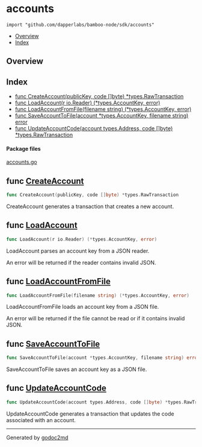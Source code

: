 

# accounts
`import "github.com/dapperlabs/bamboo-node/sdk/accounts"`

* [Overview](#pkg-overview)
* [Index](#pkg-index)

## <a name="pkg-overview">Overview</a>



## <a name="pkg-index">Index</a>
* [func CreateAccount(publicKey, code []byte) *types.RawTransaction](#CreateAccount)
* [func LoadAccount(r io.Reader) (*types.AccountKey, error)](#LoadAccount)
* [func LoadAccountFromFile(filename string) (*types.AccountKey, error)](#LoadAccountFromFile)
* [func SaveAccountToFile(account *types.AccountKey, filename string) error](#SaveAccountToFile)
* [func UpdateAccountCode(account types.Address, code []byte) *types.RawTransaction](#UpdateAccountCode)


#### <a name="pkg-files">Package files</a>
[accounts.go](https://github.com/dapperlabs/bamboo-node/tree/master/sdk/accounts/accounts.go)





## <a name="CreateAccount">func</a> [CreateAccount](https://github.com/dapperlabs/bamboo-node/tree/master/sdk/accounts/accounts.go?s=1918:1982#L84)
``` go
func CreateAccount(publicKey, code []byte) *types.RawTransaction
```
CreateAccount generates a transaction that creates a new account.



## <a name="LoadAccount">func</a> [LoadAccount](https://github.com/dapperlabs/bamboo-node/tree/master/sdk/accounts/accounts.go?s=887:943#L39)
``` go
func LoadAccount(r io.Reader) (*types.AccountKey, error)
```
LoadAccount parses an account key from a JSON reader.

An error will be returned if the reader contains invalid JSON.



## <a name="LoadAccountFromFile">func</a> [LoadAccountFromFile](https://github.com/dapperlabs/bamboo-node/tree/master/sdk/accounts/accounts.go?s=596:664#L27)
``` go
func LoadAccountFromFile(filename string) (*types.AccountKey, error)
```
LoadAccountFromFile loads an account key from a JSON file.

An error will be returned if the file cannot be read or if it contains invalid JSON.



## <a name="SaveAccountToFile">func</a> [SaveAccountToFile](https://github.com/dapperlabs/bamboo-node/tree/master/sdk/accounts/accounts.go?s=1446:1518#L66)
``` go
func SaveAccountToFile(account *types.AccountKey, filename string) error
```
SaveAccountToFile saves an account key as a JSON file.



## <a name="UpdateAccountCode">func</a> [UpdateAccountCode](https://github.com/dapperlabs/bamboo-node/tree/master/sdk/accounts/accounts.go?s=2363:2443#L102)
``` go
func UpdateAccountCode(account types.Address, code []byte) *types.RawTransaction
```
UpdateAccountCode generates a transaction that updates the code associated with an account.








- - -
Generated by [godoc2md](http://godoc.org/github.com/lanre-ade/godoc2md)
